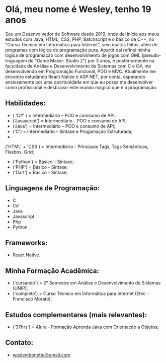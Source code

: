 # Olá, meu nome é Wesley, tenho 19 anos
Sou um Desenvolvedor de Software desde 2019, onde dei início aos meus estudos com Java, HTML, CSS, PHP, Batchscript e o básico de C++, no "Curso Técnico em Informática para Internet", sem muitos feitos, além de programas com lógica de programação pura.
Apartir daí refinei minha lógica de programação com desenvolvimento de jogos com GML (pseudo-linguagem do "Game Maker: Studio 2") por 3 anos, e posteriormente na faculdade de Análise e Desenvolvimento de Sistemas com C e C#, me desenvolvendo em Programação Funcional, POO e MVC.
Atualmente me encontro estudando React Native e ASP.NET, por conta, esperando ansiosamente por uma oportunidade em que eu possa me desenvolver como profissional e desbravar este mundo mágico que é a programação.

## Habilidades:
- ( 'C#' )           = Intermediário – POO e comsumo de API;
- ('Javascript')   = Intermediário - POO e consumo de API;
- ('Java')         = Intermediário – POO e consumo de API;
- ('C')            = Intermediário – Sintaxe e Progamação Estruturada;
-
 ('HTML' + 'CSS') = Intermediário - Principais Tags, Tags Semânticas, Flexbox, Grid;
- ('Python')       = Básico – Sintaxe;
- ('PHP')          = Básico - Sintaxe;
- ('Dart')         = Básico - Sintaxe;

## Linguagens de Programação:
- C
- C#
- Java
- Javascript
- Php
- Python

## Frameworks:
- React Native.

## Minha Formação Acadêmica:
- ('cursando') = 2° Semestre em Análise e Desenvolvimento de Sistemas (UNIP);
- ('completo') = Curso Técnico em Informática para Internet (Etec - Francisco Morato);

## Estudos complementares (mais relevantes):
- ('37hrs') = Alura - Formação Aprenda Java com Orientação a Objetos;

## Contato:
- wesleytbenette@gmail.com

